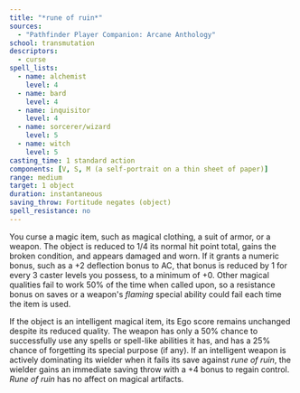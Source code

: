 ```yaml
---
title: "*rune of ruin*"
sources:
  - "Pathfinder Player Companion: Arcane Anthology"
school: transmutation
descriptors:
  - curse
spell_lists:
  - name: alchemist
    level: 4
  - name: bard
    level: 4
  - name: inquisitor
    level: 4
  - name: sorcerer/wizard
    level: 5
  - name: witch
    level: 5
casting_time: 1 standard action
components: [V, S, M (a self-portrait on a thin sheet of paper)]
range: medium
target: 1 object
duration: instantaneous
saving_throw: Fortitude negates (object)
spell_resistance: no
---
```


You curse a magic item, such as magical clothing, a suit of armor, or a weapon. The object is reduced to 1/4 its normal hit point total, gains the broken condition, and appears damaged and worn. If it grants a numeric bonus, such as a +2 deflection bonus to AC, that bonus is reduced by 1 for every 3 caster levels you possess, to a minimum of +0. Other magical qualities fail to work 50% of the time when called upon, so a resistance bonus on saves or a weapon's *flaming* special ability could fail each time the item is used.

If the object is an intelligent magical item, its Ego score remains unchanged despite its reduced quality. The weapon has only a 50% chance to successfully use any spells or spell-like abilities it has, and has a 25% chance of forgetting its special purpose (if any). If an intelligent weapon is actively dominating its wielder when it fails its save against *rune of ruin*, the wielder gains an immediate saving throw with a +4 bonus to regain control. *Rune of ruin* has no affect on magical artifacts.
